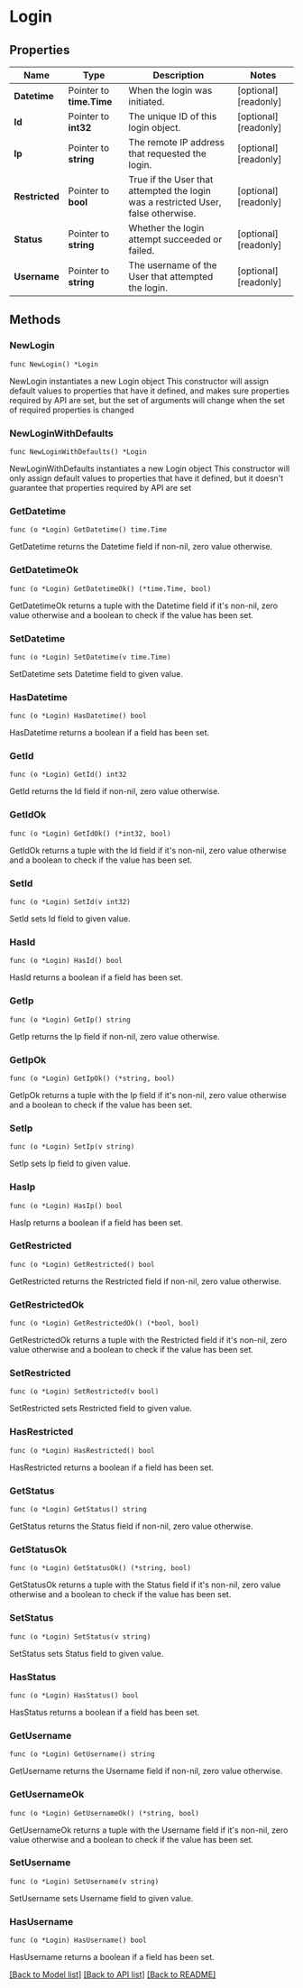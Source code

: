 # Login

## Properties

Name | Type | Description | Notes
------------ | ------------- | ------------- | -------------
**Datetime** | Pointer to **time.Time** | When the login was initiated. | [optional] [readonly] 
**Id** | Pointer to **int32** | The unique ID of this login object. | [optional] [readonly] 
**Ip** | Pointer to **string** | The remote IP address that requested the login. | [optional] [readonly] 
**Restricted** | Pointer to **bool** | True if the User that attempted the login was a restricted User, false otherwise. | [optional] [readonly] 
**Status** | Pointer to **string** | Whether the login attempt succeeded or failed. | [optional] [readonly] 
**Username** | Pointer to **string** | The username of the User that attempted the login. | [optional] [readonly] 

## Methods

### NewLogin

`func NewLogin() *Login`

NewLogin instantiates a new Login object
This constructor will assign default values to properties that have it defined,
and makes sure properties required by API are set, but the set of arguments
will change when the set of required properties is changed

### NewLoginWithDefaults

`func NewLoginWithDefaults() *Login`

NewLoginWithDefaults instantiates a new Login object
This constructor will only assign default values to properties that have it defined,
but it doesn't guarantee that properties required by API are set

### GetDatetime

`func (o *Login) GetDatetime() time.Time`

GetDatetime returns the Datetime field if non-nil, zero value otherwise.

### GetDatetimeOk

`func (o *Login) GetDatetimeOk() (*time.Time, bool)`

GetDatetimeOk returns a tuple with the Datetime field if it's non-nil, zero value otherwise
and a boolean to check if the value has been set.

### SetDatetime

`func (o *Login) SetDatetime(v time.Time)`

SetDatetime sets Datetime field to given value.

### HasDatetime

`func (o *Login) HasDatetime() bool`

HasDatetime returns a boolean if a field has been set.

### GetId

`func (o *Login) GetId() int32`

GetId returns the Id field if non-nil, zero value otherwise.

### GetIdOk

`func (o *Login) GetIdOk() (*int32, bool)`

GetIdOk returns a tuple with the Id field if it's non-nil, zero value otherwise
and a boolean to check if the value has been set.

### SetId

`func (o *Login) SetId(v int32)`

SetId sets Id field to given value.

### HasId

`func (o *Login) HasId() bool`

HasId returns a boolean if a field has been set.

### GetIp

`func (o *Login) GetIp() string`

GetIp returns the Ip field if non-nil, zero value otherwise.

### GetIpOk

`func (o *Login) GetIpOk() (*string, bool)`

GetIpOk returns a tuple with the Ip field if it's non-nil, zero value otherwise
and a boolean to check if the value has been set.

### SetIp

`func (o *Login) SetIp(v string)`

SetIp sets Ip field to given value.

### HasIp

`func (o *Login) HasIp() bool`

HasIp returns a boolean if a field has been set.

### GetRestricted

`func (o *Login) GetRestricted() bool`

GetRestricted returns the Restricted field if non-nil, zero value otherwise.

### GetRestrictedOk

`func (o *Login) GetRestrictedOk() (*bool, bool)`

GetRestrictedOk returns a tuple with the Restricted field if it's non-nil, zero value otherwise
and a boolean to check if the value has been set.

### SetRestricted

`func (o *Login) SetRestricted(v bool)`

SetRestricted sets Restricted field to given value.

### HasRestricted

`func (o *Login) HasRestricted() bool`

HasRestricted returns a boolean if a field has been set.

### GetStatus

`func (o *Login) GetStatus() string`

GetStatus returns the Status field if non-nil, zero value otherwise.

### GetStatusOk

`func (o *Login) GetStatusOk() (*string, bool)`

GetStatusOk returns a tuple with the Status field if it's non-nil, zero value otherwise
and a boolean to check if the value has been set.

### SetStatus

`func (o *Login) SetStatus(v string)`

SetStatus sets Status field to given value.

### HasStatus

`func (o *Login) HasStatus() bool`

HasStatus returns a boolean if a field has been set.

### GetUsername

`func (o *Login) GetUsername() string`

GetUsername returns the Username field if non-nil, zero value otherwise.

### GetUsernameOk

`func (o *Login) GetUsernameOk() (*string, bool)`

GetUsernameOk returns a tuple with the Username field if it's non-nil, zero value otherwise
and a boolean to check if the value has been set.

### SetUsername

`func (o *Login) SetUsername(v string)`

SetUsername sets Username field to given value.

### HasUsername

`func (o *Login) HasUsername() bool`

HasUsername returns a boolean if a field has been set.


[[Back to Model list]](../README.md#documentation-for-models) [[Back to API list]](../README.md#documentation-for-api-endpoints) [[Back to README]](../README.md)


